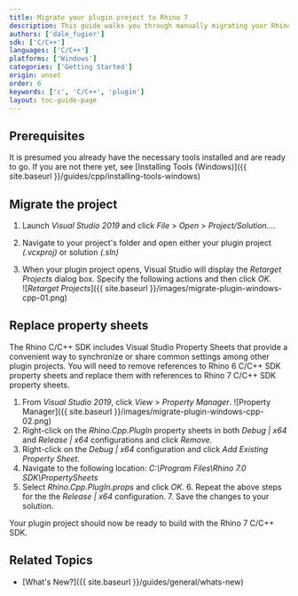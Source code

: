 ```yaml
---
title: Migrate your plugin project to Rhino 7
description: This guide walks you through manually migrating your Rhino 6 plugin project to Rhino 7.
authors: ['dale_fugier']
sdk: ['C/C++']
languages: ['C/C++']
platforms: ['Windows']
categories: ['Getting Started']
origin: unset
order: 6
keywords: ['c', 'C/C++', 'plugin']
layout: toc-guide-page
---
```


## Prerequisites

It is presumed you already have the necessary tools installed and are ready to go.  If you are not there yet, see [Installing Tools (Windows)]({{ site.baseurl }}/guides/cpp/installing-tools-windows)

## Migrate the project

1. Launch *Visual Studio 2019* and click *File* > *Open* > *Project/Solution...*.

2. Navigate to your project's folder and open either your plugin project *(.vcxproj)* or solution *(.sln)*

3. When your plugin project opens, Visual Studio will display the *Retarget Projects* dialog box. Specify the following actions and then click *OK*.  
![*Retarget Projects*]({{ site.baseurl }}/images/migrate-plugin-windows-cpp-01.png)

## Replace property sheets

The Rhino C/C++ SDK includes Visual Studio Property Sheets that provide a convenient way to synchronize or share common settings among other plugin projects. You will need to remove references to Rhino 6 C/C++ SDK property sheets and replace them with references to Rhino 7 C/C++ SDK property sheets.

   1. From *Visual Studio 2019*, click *View* > *Property Manager*.
      ![Property Manager]({{ site.baseurl }}/images/migrate-plugin-windows-cpp-02.png)
   2. Right-click on the *Rhino.Cpp.PlugIn* property sheets in both *Debug &#124; x64* and *Release &#124; x64* configurations and click *Remove*.
   3. Right-click on the *Debug &#124; x64* configuration and click *Add Existing Property Sheet*.
2. Navigate to the following location: *C:\Program Files\Rhino 7.0 SDK\PropertySheets*
3. Select *Rhino.Cpp.PlugIn.props* and click *OK*.
   6. Repeat the above steps for the the *Release &#124; x64* configuration.
   7. Save the changes to your solution.

Your plugin project should now be ready to build with the Rhino 7 C/C++ SDK.

## Related Topics

- [What's New?]({{ site.baseurl }}/guides/general/whats-new)

